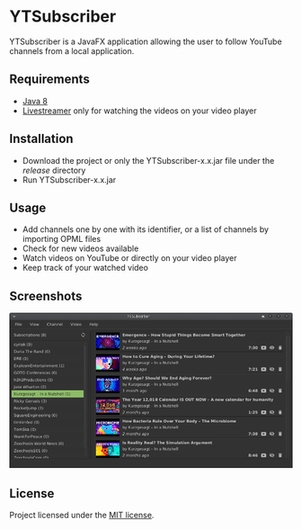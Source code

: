 # YTSubscriber

YTSubscriber is a JavaFX application allowing the user to follow YouTube channels from a local application.


## Requirements

+ [Java 8](http://www.java.com/en/download/)
+ [Livestreamer](http://docs.livestreamer.io/install.html) only for watching the videos on your video player


## Installation

+ Download the project or only the YTSubscriber-x.x.jar file under the *release* directory
+ Run YTSubscriber-x.x.jar 


## Usage

+ Add channels one by one with its identifier, or a list of channels by importing OPML files
+ Check for new videos available
+ Watch videos on YouTube or directly on your video player
+ Keep track of your watched video


## Screenshots

![](/screenshots/ytsubscriber.png)


## License

Project licensed under the [MIT license](http://opensource.org/licenses/mit-license.php).
